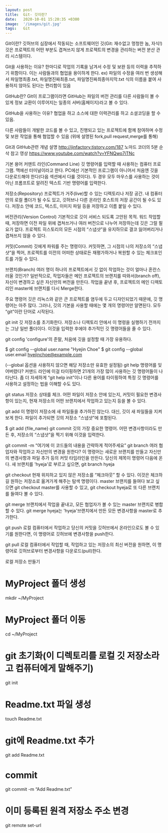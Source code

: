 ```yaml
---
layout: post
title:  Git- 깃이란?
date:   2020-10-01 15:20:35 +0300
image:  '/images/git.jpg'
tags:   Git
---
```


Git이란?
깃허브의 심장에서 작동되는 소프트웨어인 깃(Git: 재수없고 멍청한 놈, 자식!)
깃은 프로젝트의 어떤 부분도 겹쳐쓰지 않게 프로젝트의 변경을 관리하는 버전 분산 관리 시스템이다.

Git을 사용하는 이유?
한마디로 작업의 기록을 남겨서 수정 및 보완 등의 이력을 추적하기 위함이다. 이는 사람들과의 협업을 용이하게 한다.
ex) 파일의 수정을 여러 번 생성해서 파일명최종.txt, 파일명진짜최종.txt, 파일명진짜최종마지막.txt 식의 이름을 붙여 사용하지 않아도 된다는 편리함이 있음

GitHub란?
Git이 프로그램이라면 GitHub는 파일의 버전 관리를 다른 사람들이 볼 수 있게 정보 교환이 이루어지는 일종의 서버(홈페이지)라고 볼 수 있다.

GitHub을 사용하는 이유?
협업을 하고 소스에 대한 이력관리를 하고 소셜코딩을 할 수 있음.

다른 사람들이 개발한 코드를 볼 수 있고, 진행되고 있는 프로젝트에 함께 참여하며 수정 및 보완 작업을 통해 협업할 수 있음 (위에 설명된 fork,pull request,merge를 통해)

Git과 GitHub관련 개념 설명 http://jinfactory.tistory.com/187
노마드 코더의 5분 순삭 참고 영상 https://www.youtube.com/watch?v=YFNQwo7iTNc

기본 용어
커맨트 라인(Command Line) 깃 명령어를 입력할 때 사용하는 컴퓨터 프로그램. 맥에선 터미널이라고 한다. PC에선 기본적인 프로그램이 아니어서 처음엔 깃을 다운로드해야 한다(다음 섹션에서 다룰 것이다). 두 경우 모두 마우스를 사용하는 것이 아닌 프롬프트로 알려진 텍스트 기반 명령어를 입력한다.

저장소(Repository) 프로젝트가 거주(live)할 수 있는 디렉토리나 저장 공간. 내 컴퓨터 안의 로컬 폴더가 될 수도 있고, 깃허브나 다른 온라인 호스트의 저장 공간이 될 수도 있다. 저장소 안에 코드, 텍스트, 이미지 파일 등을 저장하고 이름 붙일 수 있다.

버전관리(Version Control) 기본적으로 깃이 서비스 되도록 고안된 목적. 워드 작업할 때, 저장하면 이전 파일 위에 겹쳐쓰거나 여러 버전으로 나누어 저장하는데 깃은 그럴 필요가 없다. 프로젝트 히스토리의 모든 시점의 “스냅샷”을 유지하므로 결코 잃어버리거나 겹쳐쓰지 않을 수 있다.

커밋(Commit) 깃에게 파워를 주는 명령이다. 커밋하면, 그 시점의 나의 저장소의 “스냅샷”을 찍어, 프로젝트를 이전의 어떠한 상태로든 재평가하거나 복원할 수 있는 체크포인트를 가질 수 있다.

브랜치(Branch) 여러 명이 하나의 프로젝트에서 깃 없이 작업하는 것이 얼마나 혼란스러울 것인가? 일반적으로, 작업자들은 메인 프로젝트의 브랜치를 따와서(branch off), 자신이 변경하고 싶은 자신만의 버전을 만든다. 작업을 끝낸 후, 프로젝트의 메인 디렉토리인 master에 브랜치를 다시 Merge한다.

주요 명령어
깃은 리눅스와 같은 큰 프로젝트를 염두에 두고 디자인되었기 때문에, 깃 명령어는 아주 많다. 그러나, 깃의 기본을 사용할 때에는 몇 개의 명령어만 알면된다. 모두 “git”이란 단어로 시작된다.

git init 깃 저장소를 초기화한다. 저장소나 디렉토리 안에서 이 명령을 실행하기 전까지는 그냥 일반 폴더이다. 이것을 입력한 후에야 추가적인 깃 명령어들을 줄 수 있다.

git config 'configure'의 준말, 처음에 깃을 설정할 때 가장 유용하다.

$ git config --global user.name "Hyejin Choe"
$ git config --global user.email hyejinchoe@example.com

(--global 옵션을 사용하지 않으면 해당 저장소만 유효한 설정됨)
git help 명령어를 잊어버렸다? 커맨드 라인에 이걸 타이핑하면 21개의 가장 많이 사용하는 깃 명령어들이 나타난다. 좀 더 자세하게 “git help init”이나 다른 용어를 타이핑하여 특정 깃 명령어를 사용하고 설정하는 법을 이해할 수도 있다.

git status 저장소 상태를 체크. 어떤 파일이 저장소 안에 있는지, 커밋이 필요한 변경사항이 있는지, 현재 저장소의 어떤 브랜치에서 작업하고 있는지 등을 볼 수 있다.

git add 이 명령이 저장소에 새 파일들을 추가하진 않는다. 대신, 깃이 새 파일들을 지켜보게 한다. 파일이 추가되면 깃의 저장소 “스냅샷”에 포함된다.

$ git add {file_name}
git commit 깃의 가장 중요한 명령어. 어떤 변경사항이라도 만든 후, 저장소의 “스냅샷”을 찍기 위해 이것을 입력한다.

git commit -m “여기에 이 코드들의 내용을 간략하게 적어주세요”
git branch 여러 협업자와 작업하고 자신만의 변경을 원한다? 이 명령어는 새로운 브랜치를 만들고 자신만의 변경사항과 파일 추가 등의 커밋 타임라인을 만든다. 당신의 제목이 명령어 다음에 온다. 새 브랜치를 'hyeja'로 부르고 싶으면, git branch hyeja

git checkout 현재 위치하고 있지 않은 저장소를 “체크아웃” 할 수 있다. 이것은 체크하길 원하는 저장소로 옮겨가게 해주는 탐색 명령이다. master 브랜치를 들여다 보고 싶으면 git checkout master를 사용할 수 있고, git checkout hyeja로 또 다른 브랜치를 들여다 볼 수 있다.

git merge 브랜치에서 작업을 끝내고, 모든 협업자가 볼 수 있는 master 브랜치로 병합할 수 있다. git merge hyeja는 'hyeja'브랜치에서 만든 모든 변경사항을 master로 추가한다.

git push 로컬 컴퓨터에서 작업하고 당신의 커밋을 깃허브에서 온라인으로도 볼 수 있기를 원한다면, 이 명령어로 깃허브에 변경사항을 push한다.

git pull 로컬 컴퓨터에서 작업할 때, 작업하고 있는 저장소의 최신 버전을 원하면, 이 명령어로 깃허브로부터 변경사항을 다운로드(pull)한다.

로컬 저장소 만들기
# MyProject 폴더 생성
mkdir ~/MyProject
# MyProject 폴더 이동
cd ~/MyProject
# git 초기화(이 디렉토리를 로컬 깃 저장소라고 컴퓨터에게 말해주기)
git init
# Readme.txt 파일 생성
touch Readme.txt
# git에 Readme.txt 추가
git add Readme.txt
# commit
git commit -m “Add Readme.txt”
# 이미 등록된 원격 저장소 주소 변경
git remote set-url <name> <newurl>